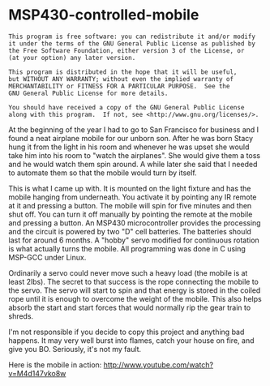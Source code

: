 MSP430-controlled-mobile
========================

    This program is free software: you can redistribute it and/or modify
    it under the terms of the GNU General Public License as published by
    the Free Software Foundation, either version 3 of the License, or
    (at your option) any later version.

    This program is distributed in the hope that it will be useful,
    but WITHOUT ANY WARRANTY; without even the implied warranty of
    MERCHANTABILITY or FITNESS FOR A PARTICULAR PURPOSE.  See the
    GNU General Public License for more details.

    You should have received a copy of the GNU General Public License
    along with this program.  If not, see <http://www.gnu.org/licenses/>.
    
At the beginning of the year I had to go to San Francisco for business and I found a neat airplane mobile for our unborn son. After he was born Stacy hung it from the light in his room and whenever he was upset she would take him into his room to "watch the airplanes". She would give them a toss and he would watch them spin around. A while later she said that I needed to automate them so that the mobile would turn by itself.

This is what I came up with. It is mounted on the light fixture and has the mobile hanging from underneath. You activate it by pointing any IR remote at it and pressing a button. The mobile will spin for five minutes and then shut off. You can turn it off manually by pointing the remote at the mobile and pressing a button. An MSP430 microcontroller provides the processing and the circuit is powered by two "D" cell batteries. The batteries should last for around 6 months. A "hobby" servo modified for continuous rotation is what actually turns the mobile. All programming was done in C using MSP-GCC under Linux.

Ordinarily a servo could never move such a heavy load (the mobile is at least 2lbs). The secret to that success is the rope connecting the mobile to the servo. The servo will start to spin and that energy is stored in the coiled rope until it is enough to overcome the weight of the mobile. This also helps absorb the start and start forces that would normally rip the gear train to shreds.

I'm not responsible if you decide to copy this project and anything bad happens. It may very well burst into flames, catch your house on fire, and give you BO. Seriously, it's not my fault.

Here is the mobile in action: http://www.youtube.com/watch?v=M4d147vko8w